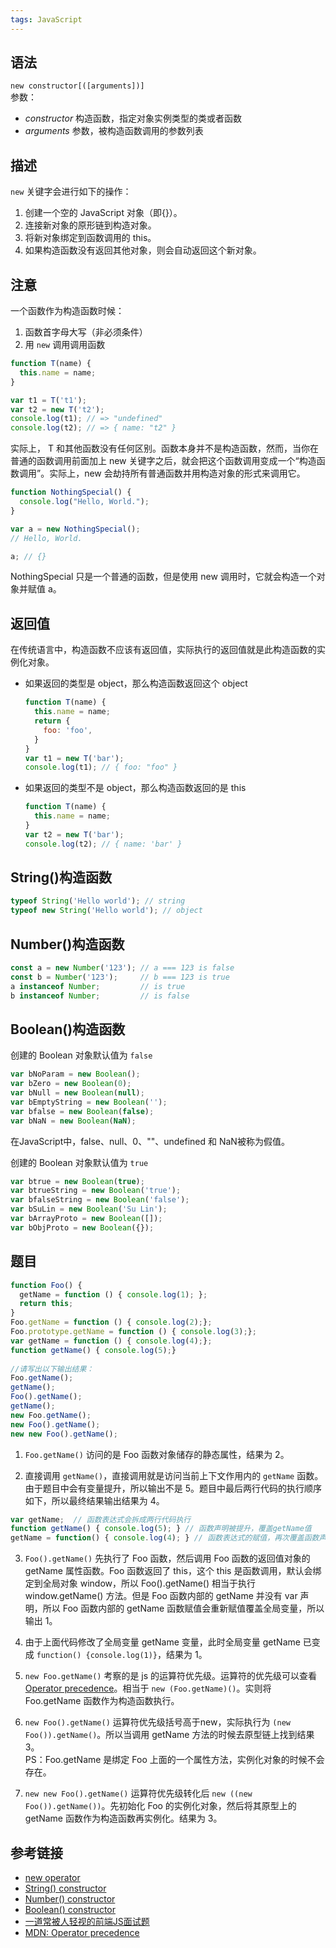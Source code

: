 ```yaml
---
tags: JavaScript
---
```

## 语法

`new constructor[([arguments])]`  
参数：  
- *constructor* 构造函数，指定对象实例类型的类或者函数  
- *arguments* 参数，被构造函数调用的参数列表  

## 描述

`new` 关键字会进行如下的操作：
1. 创建一个空的 JavaScript 对象（即{}）。
2. 连接新对象的原形链到构造对象。
3. 将新对象绑定到函数调用的 this。
4. 如果构造函数没有返回其他对象，则会自动返回这个新对象。

## 注意
一个函数作为构造函数时候：
1. 函数首字母大写（非必须条件）
2. 用 `new` 调用调用函数

```js
function T(name) {
  this.name = name;
}

var t1 = T('t1');
var t2 = new T('t2');
console.log(t1); // => "undefined"
console.log(t2); // => { name: "t2" }
```
实际上， T 和其他函数没有任何区别。函数本身并不是构造函数，然而，当你在普通的函数调用前面加上 new 关键字之后，就会把这个函数调用变成一个“构造函数调用”。实际上，new 会劫持所有普通函数并用构造对象的形式来调用它。  
```js
function NothingSpecial() {
  console.log("Hello, World.");
}

var a = new NothingSpecial();
// Hello, World.

a; // {}
```
NothingSpecial 只是一个普通的函数，但是使用 new 调用时，它就会构造一个对象并赋值 a。

## 返回值
在传统语言中，构造函数不应该有返回值，实际执行的返回值就是此构造函数的实例化对象。
- 如果返回的类型是 object，那么构造函数返回这个 object
  ```js
  function T(name) {
    this.name = name;
    return {
      foo: 'foo',
    }
  }
  var t1 = new T('bar');
  console.log(t1); // { foo: "foo" }
  ```

- 如果返回的类型不是 object，那么构造函数返回的是 this
  ```js
  function T(name) {
    this.name = name;
  }
  var t2 = new T('bar');
  console.log(t2); // { name: 'bar' }
  ```

## String()构造函数

```js
typeof String('Hello world'); // string
typeof new String('Hello world'); // object
```

## Number()构造函数

```js
const a = new Number('123'); // a === 123 is false 
const b = Number('123');     // b === 123 is true 
a instanceof Number;         // is true 
b instanceof Number;         // is false
```

## Boolean()构造函数

创建的 Boolean 对象默认值为 `false`
```js
var bNoParam = new Boolean();
var bZero = new Boolean(0);
var bNull = new Boolean(null);
var bEmptyString = new Boolean('');
var bfalse = new Boolean(false);
var bNaN = new Boolean(NaN);
```
在JavaScript中，false、null、0、""、undefined 和 NaN被称为假值。

创建的 Boolean 对象默认值为 `true`
```js
var btrue = new Boolean(true);
var btrueString = new Boolean('true');
var bfalseString = new Boolean('false');
var bSuLin = new Boolean('Su Lin');
var bArrayProto = new Boolean([]);
var bObjProto = new Boolean({});
```

## 题目
```js
function Foo() {
  getName = function () { console.log(1); };
  return this;
}
Foo.getName = function () { console.log(2);};
Foo.prototype.getName = function () { console.log(3);};
var getName = function () { console.log(4);};
function getName() { console.log(5);}
  
//请写出以下输出结果：
Foo.getName();
getName();
Foo().getName();
getName();
new Foo.getName();
new Foo().getName();
new new Foo().getName();
```

1. `Foo.getName()` 访问的是 Foo 函数对象储存的静态属性，结果为 2。

2. 直接调用 `getName()`，直接调用就是访问当前上下文作用内的 `getName` 函数。由于题目中会有变量提升，所以输出不是 5。题目中最后两行代码的执行顺序如下，所以最终结果输出结果为 4。
```js
var getName;  // 函数表达式会拆成两行代码执行
function getName() { console.log(5); } // 函数声明被提升，覆盖getName值
getName = function() { console.log(4); } // 函数表达式的赋值，再次覆盖函数声明的值。
```

3. `Foo().getName()` 先执行了 Foo 函数，然后调用 Foo 函数的返回值对象的 getName 属性函数。Foo 函数返回了 this，这个 this 是函数调用，默认会绑定到全局对象 window，所以 Foo().getName() 相当于执行 window.getName() 方法。但是 Foo 函数内部的 getName 并没有 var 声明，所以 Foo 函数内部的 getName 函数赋值会重新赋值覆盖全局变量，所以输出 1。

4. 由于上面代码修改了全局变量 getName 变量，此时全局变量 getName 已变成 `function() {console.log(1)}`，结果为 1。

5. `new Foo.getName()` 考察的是 js 的运算符优先级。运算符的优先级可以查看 [Operator precedence](https://developer.mozilla.org/en-US/docs/Web/JavaScript/Reference/Operators/Operator_Precedence)。相当于 `new (Foo.getName)()`。实则将 Foo.getName 函数作为构造函数执行。

6. `new Foo().getName()` 运算符优先级括号高于new，实际执行为 `(new Foo()).getName()`。所以当调用 getName 方法的时候去原型链上找到结果 3。  
  PS：Foo.getName 是绑定 Foo 上面的一个属性方法，实例化对象的时候不会存在。

7. `new new Foo().getName()` 运算符优先级转化后 `new ((new Foo()).getName())`。先初始化 Foo 的实例化对象，然后将其原型上的 getName 函数作为构造函数再实例化。结果为 3。

## 参考链接
- [new operator](https://developer.mozilla.org/en-US/docs/Web/JavaScript/Reference/Operators/new)
- [String() constructor](https://developer.mozilla.org/en-US/docs/Web/JavaScript/Reference/Global_Objects/String/String)
- [Number() constructor](https://developer.mozilla.org/en-US/docs/Web/JavaScript/Reference/Global_Objects/Number/Number)
- [Boolean() constructor](https://developer.mozilla.org/en-US/docs/Web/JavaScript/Reference/Global_Objects/Boolean/Boolean)
- [一道常被人轻视的前端JS面试题](https://www.cnblogs.com/xxcanghai/p/5189353.html)
- [MDN: Operator precedence](https://developer.mozilla.org/en-US/docs/Web/JavaScript/Reference/Operators/Operator_Precedence)